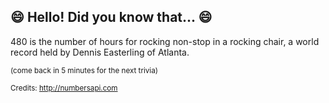 ## :smile: Hello! Did you know that... :smile:
480 is the number of hours for rocking non-stop in a rocking chair, a world record held by Dennis Easterling of Atlanta.

<sup>(come back in 5 minutes for the next trivia)</sup>


<sup>Credits: http://numbersapi.com</sup>
